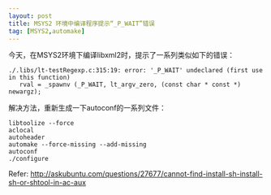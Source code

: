 ```yaml
---
layout: post
title: MSYS2 环境中编译程序提示“_P_WAIT”错误
tag: [MSYS2,automake]
---
```


今天，在MSYS2环境下编译libxml2时，提示了一系列类似如下的错误：
<!--break-->


```
./.libs/lt-testRegexp.c:315:19: error: '_P_WAIT' undeclared (first use in this function)
   rval = _spawnv (_P_WAIT, lt_argv_zero, (const char * const *) newargz);
```

解决方法，重新生成一下autoconf的一系列文件：

```
libtoolize --force
aclocal
autoheader
automake --force-missing --add-missing
autoconf
./configure
```

Refer:
http://askubuntu.com/questions/27677/cannot-find-install-sh-install-sh-or-shtool-in-ac-aux
